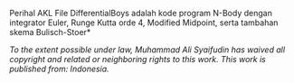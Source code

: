 Perihal AKL
File DifferentialBoys adalah kode program N-Body dengan integrator Euler, Runge Kutta orde 4, Modified Midpoint, serta tambahan skema Bulisch-Stoer*

*To the extent possible under law, Muhammad Ali Syaifudin has waived all copyright and related or neighboring rights to this work. This work is published from: Indonesia.*
